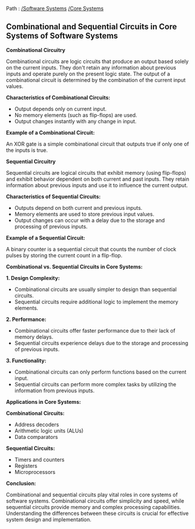Path : [/Software Systems](../../index.md) [/Core Systems](../index.md)
## Combinational and Sequential Circuits in Core Systems of Software Systems

**Combinational Circuitry**

Combinational circuits are logic circuits that produce an output based solely on the current inputs. They don't retain any information about previous inputs and operate purely on the present logic state. The output of a combinational circuit is determined by the combination of the current input values.


**Characteristics of Combinational Circuits:**

- Output depends only on current input.
- No memory elements (such as flip-flops) are used.
- Output changes instantly with any change in input.


**Example of a Combinational Circuit:**

An XOR gate is a simple combinational circuit that outputs true if only one of the inputs is true.


**Sequential Circuitry**

Sequential circuits are logical circuits that exhibit memory (using flip-flops) and exhibit behavior dependent on both current and past inputs. They retain information about previous inputs and use it to influence the current output.


**Characteristics of Sequential Circuits:**

- Outputs depend on both current and previous inputs.
- Memory elements are used to store previous input values.
- Output changes can occur with a delay due to the storage and processing of previous inputs.


**Example of a Sequential Circuit:**

A binary counter is a sequential circuit that counts the number of clock pulses by storing the current count in a flip-flop.


**Combinational vs. Sequential Circuits in Core Systems:**

**1. Design Complexity:**
- Combinational circuits are usually simpler to design than sequential circuits.
- Sequential circuits require additional logic to implement the memory elements.


**2. Performance:**
- Combinational circuits offer faster performance due to their lack of memory delays.
- Sequential circuits experience delays due to the storage and processing of previous inputs.


**3. Functionality:**
- Combinational circuits can only perform functions based on the current input.
- Sequential circuits can perform more complex tasks by utilizing the information from previous inputs.


**Applications in Core Systems:**

**Combinational Circuits:**
- Address decoders
- Arithmetic logic units (ALUs)
- Data comparators


**Sequential Circuits:**
- Timers and counters
- Registers
- Microprocessors


**Conclusion:**

Combinational and sequential circuits play vital roles in core systems of software systems. Combinational circuits offer simplicity and speed, while sequential circuits provide memory and complex processing capabilities. Understanding the differences between these circuits is crucial for effective system design and implementation.
